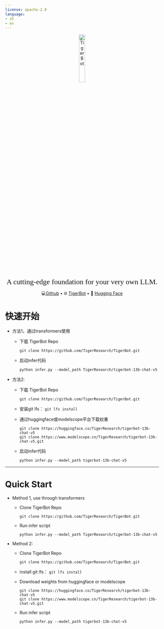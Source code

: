 ```yaml
---
license: apache-2.0
language:
- zh
- en
---
```

<div style="width: 100%;">
    <p align="center" width="20%">
      <img src="http://x-pai.algolet.com/bot/img/logo_core.png" alt="TigerBot" width="20%", style="display: block; margin: auto;"></img>
    </p>
</div>
<p align="center">
<font face="黑体" size=5"> A cutting-edge foundation for your very own LLM. </font>
</p>
<p align="center">
	💻<a href="https://github.com/TigerResearch/TigerBot" target="_blank">Github</a> • 🌐 <a href="https://tigerbot.com/" target="_blank">TigerBot</a> • 🤗 <a href="https://huggingface.co/TigerResearch" target="_blank">Hugging Face</a>
</p>

# 快速开始

- 方法1，通过transformers使用

  - 下载 TigerBot Repo

     ```shell
     git clone https://github.com/TigerResearch/TigerBot.git
     ```

  - 启动infer代码

    ```shell
    python infer.py --model_path TigerResearch/tigerbot-13b-chat-v5
    ```

- 方法2:

  - 下载 TigerBot Repo
    
     ```shell
    git clone https://github.com/TigerResearch/TigerBot.git
    ```

  - 安装git lfs： `git lfs install`

  - 通过huggingface或modelscope平台下载权重
    ```shell
    git clone https://huggingface.co/TigerResearch/tigerbot-13b-chat-v5
    git clone https://www.modelscope.cn/TigerResearch/tigerbot-13b-chat-v5.git
    ```
    
  - 启动infer代码
    
    ```shell
    python infer.py --model_path tigerbot-13b-chat-v5
    ```

------

# Quick Start

- Method 1, use through transformers

  - Clone TigerBot Repo

     ```shell
     git clone https://github.com/TigerResearch/TigerBot.git
     ```

  - Run infer script

    ```shell
    python infer.py --model_path TigerResearch/tigerbot-13b-chat-v5
    ```

- Method 2:

  - Clone TigerBot Repo

    ```shell
    git clone https://github.com/TigerResearch/TigerBot.git
    ```

  - install git lfs： `git lfs install`

  - Download weights from huggingface or modelscope
    ```shell
    git clone https://huggingface.co/TigerResearch/tigerbot-13b-chat-v5
    git clone https://www.modelscope.cn/TigerResearch/tigerbot-13b-chat-v5.git
    ```
  
  - Run infer script
  
     ```shell
     python infer.py --model_path tigerbot-13b-chat-v5
     ```